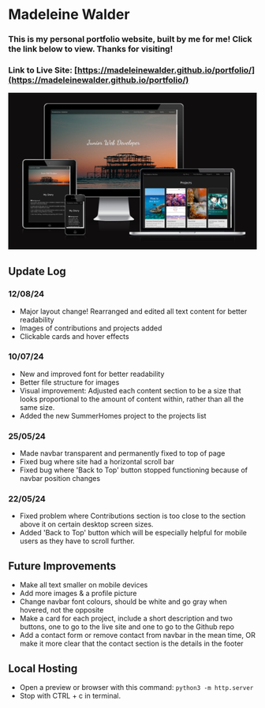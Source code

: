 # Madeleine Walder

### This is my personal portfolio website, built by me for me! Click the link below to view. Thanks for visiting!

### Link to Live Site: [https://madeleinewalder.github.io/portfolio/](https://madeleinewalder.github.io/portfolio/)

![Finished website on different devices](images/portfolio.png)

## Update Log

### 12/08/24
- Major layout change! Rearranged and edited all text content for better readability
- Images of contributions and projects added
- Clickable cards and hover effects

### 10/07/24
- New and improved font for better readability
- Better file structure for images
- Visual improvement: Adjusted each content section to be a size that looks proportional to the amount of content within, rather than all the same size.
- Added the new SummerHomes project to the projects list

### 25/05/24
- Made navbar transparent and permanently fixed to top of page
- Fixed bug where site had a horizontal scroll bar
- Fixed bug where 'Back to Top' button stopped functioning because of navbar position changes

### 22/05/24
- Fixed problem where Contributions section is too close to the section above it on certain desktop screen sizes.
- Added 'Back to Top' button which will be especially helpful for mobile users as they have to scroll further.

## Future Improvements
- Make all text smaller on mobile devices
- Add more images & a profile picture
- Change navbar font colours, should be white and go gray when hovered, not the opposite
- Make a card for each project, include a short description and two buttons, one to go to the live site and one to go to the Github repo
- Add a contact form or remove contact from navbar in the mean time, OR make it more clear that the contact section is the details in the footer


## Local Hosting

- Open a preview or browser with this command: ```python3 -m http.server```
- Stop with CTRL + c in terminal.
